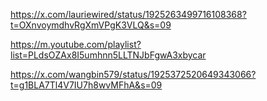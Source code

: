 https://x.com/lauriewired/status/1925263499716108368?t=OXnvoymdhvRgXmVPgK3VLQ&s=09

https://m.youtube.com/playlist?list=PLdsOZAx8I5umhnn5LLTNJbFgwA3xbycar

https://x.com/wangbin579/status/1925372520649343066?t=g1BLA7Tl4V7IU7h8wvMFhA&s=09